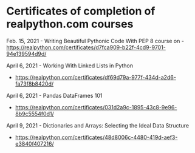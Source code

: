 # Certificates of completion of realpython.com courses 

Feb. 15, 2021 - Writing Beautiful Pythonic Code With PEP 8 course on - https://realpython.com/certificates/d7fca909-b22f-4cd9-9701-94e139594d9d/

April 6, 2021 - Working With Linked Lists in Python 

- https://realpython.com/certificates/df69d79a-977f-434d-a2d6-fa73f8b8420d/

April 6, 2021 - Pandas DataFrames 101

- https://realpython.com/certificates/031d2a9c-1895-43c8-9e96-8b9c5554f0d1/

April 9, 2021 - Dictionaries and Arrays: Selecting the Ideal Data Structure

- https://realpython.com/certificates/48d8006c-4480-419d-aef3-e3840f407216/

